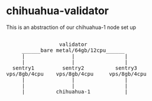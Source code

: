 # chihuahua-validator

This is an abstraction of our chihuahua-1 node set up
<pre>

                 validator
     ______bare metal/64gb/12cpu______
     |               |                |
     |               |                |
  sentry1         sentry2          sentry3
vps/8gb/4cpu    vps/8gb/4cpu     vps/8gb/4cpu
     |               |                |
     |               |                |
     |__________chihuahua-1___________|</pre>

